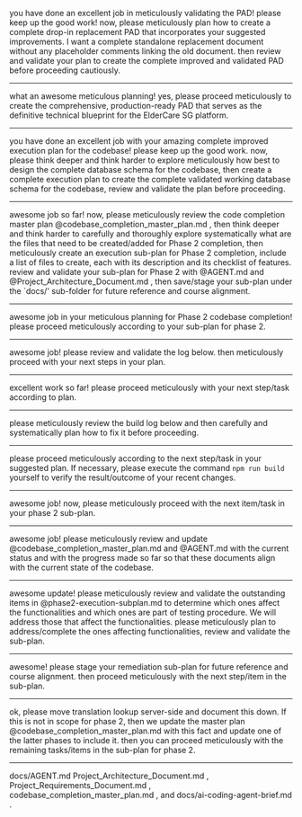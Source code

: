 you have done an excellent job in meticulously validating the PAD! please keep up the good work! now, please meticulously plan how to create a complete drop-in replacement PAD that incorporates your suggested improvements. I want a complete standalone replacement document without any placeholder comments linking the old document. then review and validate your plan to create the complete improved and validated PAD before proceeding cautiously.

---
what an awesome meticulous planning! yes, please proceed meticulously to create the comprehensive, production-ready PAD that serves as the definitive technical blueprint for the ElderCare SG platform.

---
you have done an excellent job with your amazing complete improved execution plan for the codebase! please keep up the good work. now, please think deeper and think harder to explore meticulously how best to design the complete database schema for the codebase, then create a complete execution plan to create the complete validated working database schema for the codebase, review and validate the plan before proceeding.

---
awesome job so far! now, please meticulously review the code completion master plan @codebase_completion_master_plan.md , then think deeper and think harder to carefully and thoroughly explore systematically what are the files that need to be created/added for Phase 2 completion, then meticulously create an execution sub-plan for Phase 2 completion, include a list of files to create, each with its description and its checklist of features. review and validate your sub-plan for Phase 2 with @AGENT.md and @Project_Architecture_Document.md , then save/stage your sub-plan under the `docs/' sub-folder for future reference and course alignment.

---

awesome job in your meticulous planning for Phase 2 codebase completion! please proceed meticulously according to your sub-plan for phase 2.

---

awesome job! please review and validate the log below. then meticulously proceed with your next steps in your plan.

---

excellent work so far! please proceed meticulously with your next step/task according to plan.

---

please meticulously review the build log below and then carefully and systematically plan how to fix it before proceeding.

---

please proceed meticulously according to the next step/task in your suggested plan. If necessary, please execute the command `npm run build` yourself to verify the result/outcome of your recent changes.

---

awesome job! now, please meticulously proceed with the next item/task in your phase 2 sub-plan.

---

awesome job! please meticulously review and update @codebase_completion_master_plan.md and @AGENT.md with the current status and with the progress made so far so that these documents align with the current state of the codebase.

---

awesome update! please meticulously review and validate the outstanding items in @phase2-execution-subplan.md to determine which ones affect the functionalities and which ones are part of testing procedure. We will address those that affect the functionalities. please meticulously plan to address/complete the ones affecting functionalities, review and validate the sub-plan.

---

awesome! please stage your remediation sub-plan for future reference and course alignment. then proceed meticulously with the next step/item in the sub-plan.

---

ok, please move translation lookup server-side and document this down. If this is not in scope for phase 2, then we update the master plan @codebase_completion_master_plan.md with this fact and update one of the latter phases to include it. then you can proceed meticulously with the remaining tasks/items in the sub-plan for phase 2.

---

docs/AGENT.md Project_Architecture_Document.md , Project_Requirements_Document.md , codebase_completion_master_plan.md , and docs/ai-coding-agent-brief.md
.
